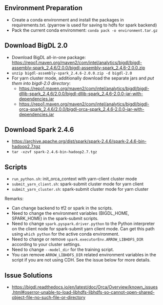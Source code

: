 ## Environment Preparation
- Create a conda environment and install the packages in requirements.txt. (pyarrow is used for saving to hdfs for spark backend)
- Pack the current conda environment: `conda pack -o environment.tar.gz`

## Download BigDL 2.0
- Download BigDL all-in-one package: https://repo1.maven.org/maven2/com/intel/analytics/bigdl/bigdl-assembly-spark_2.4.6/2.0.0/bigdl-assembly-spark_2.4.6-2.0.0.zip
- `unzip bigdl-assembly-spark_2.4.6-2.0.0.zip -d bigdl-2.0`
- For yarn cluster mode, additionally download the separate jars and *put them into bigdl-2.0 directory*:
  - https://repo1.maven.org/maven2/com/intel/analytics/bigdl/bigdl-dllib-spark_2.4.6/2.0.0/bigdl-dllib-spark_2.4.6-2.0.0-jar-with-dependencies.jar
  - https://repo1.maven.org/maven2/com/intel/analytics/bigdl/bigdl-orca-spark_2.4.6/2.0.0/bigdl-orca-spark_2.4.6-2.0.0-jar-with-dependencies.jar

## Download Spark 2.4.6
- https://archive.apache.org/dist/spark/spark-2.4.6/spark-2.4.6-bin-hadoop2.7.tgz
- `tar -xzvf spark-2.4.6-bin-hadoop2.7.tgz`

## Scripts
- `run_python.sh`: init_orca_context with yarn-client cluster mode
- `submit_yarn_client.sh`: spark-submit cluster mode for yarn client
- `submit_yarn_cluster.sh`: spark-submit cluster mode for yarn cluster

Remarks:
- Can change backend to tf2 or spark in the scripts.
- Need to change the environment variables (BIGDL_HOME, SPARK_HOME) in the spark-submit scripts. 
- Need to change `spark.pyspark.driver.python` to the Python interpreter on the client node for spark-submit yarn client mode. Can get this path using `which python` for the active conda environment.
- Need to change or remove `spark.executorEnv.ARROW_LIBHDFS_DIR` according to your cluster settings.
- Need to change `--model_dir` for the training script.
- You can remove `ARROW_LIBHDFS_DIR` related environment variables in the script if you are not using CDH. See the issue below for more details.

## Issue Solutions
- https://bigdl.readthedocs.io/en/latest/doc/Orca/Overview/known_issues.html#oserror-unable-to-load-libhdfs-libhdfs-so-cannot-open-shared-object-file-no-such-file-or-directory
